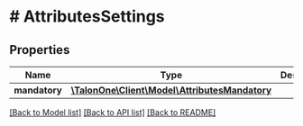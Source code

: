 # # AttributesSettings

## Properties

Name | Type | Description | Notes
------------ | ------------- | ------------- | -------------
**mandatory** | [**\TalonOne\Client\Model\AttributesMandatory**](AttributesMandatory.md) |  | [optional] 

[[Back to Model list]](../../README.md#documentation-for-models) [[Back to API list]](../../README.md#documentation-for-api-endpoints) [[Back to README]](../../README.md)


